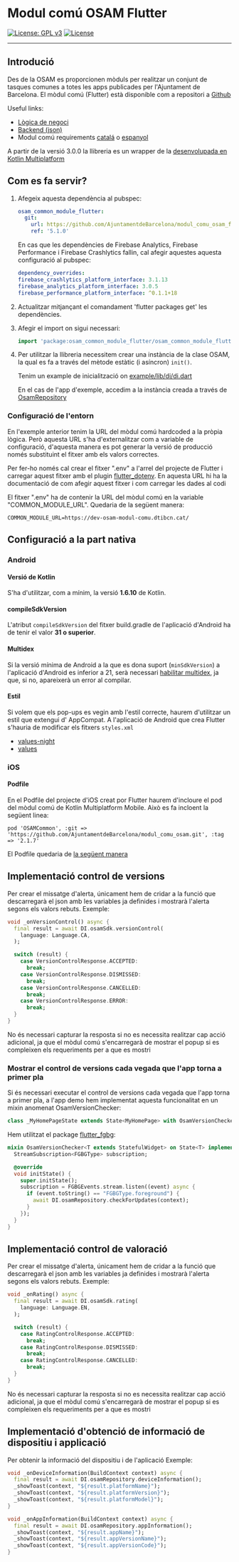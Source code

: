 # Modul comú OSAM Flutter

[![License: GPL v3](https://img.shields.io/badge/License-GPLv3-blue.svg)](https://www.gnu.org/licenses/gpl-3.0)
[![License](https://img.shields.io/badge/License-BSD%203--Clause-blue.svg)](https://opensource.org/licenses/BSD-3-Clause)

---

## Introdució

Des de la OSAM es proporcionen mòduls per realitzar un conjunt de tasques comunes a totes les apps publicades per l'Ajuntament de Barcelona.
El mòdul comú (Flutter) està disponible com a repositori a [Github](https://github.com/AjuntamentdeBarcelona/modul_comu_osam_flutter)

Useful links:

- [Lògica de negoci](https://github.com/AjuntamentdeBarcelona/modul_comu_osam_flutter/blob/main/doc/bussiness_logic.md)
- [Backend (json)](https://github.com/AjuntamentdeBarcelona/modul_comu_osam_flutter/blob/main/doc/backend.md)
- Modul comú requirements [catalá](https://ajuntament.barcelona.cat/imi/ca/oficina-de-serveis-al-mobil/informacio-destacada-del-proces-de-publicacio-daplicacions-mobil/proveidor-aplicacio/requeriments-tecnics-aplicacions/generals#moduls_osam) o [espanyol](https://ajuntament.barcelona.cat/imi/es/oficina-de-servicios-al-movil/informacion-destacada-del-proceso-de-publicacion-de-aplicaciones-moviles/proveedor-aplicacion/requisitos-tecnicos-aplicacion/generales#r_1_7_modulososam)

A partir de la versió 3.0.0 la llibreria es un wrapper de la [desenvolupada en Kotlin Multiplatform](https://github.com/AjuntamentdeBarcelona/modul_comu_osam)

## Com es fa servir?

1. Afegeix aquesta dependència al pubspec:

    ```yaml
    osam_common_module_flutter:
      git:
        url: https://github.com/AjuntamentdeBarcelona/modul_comu_osam_flutter.git
        ref: '5.1.0'
    ```

    En cas que les dependències de Firebase Analytics, Firebase Performance i Firebase Crashlytics fallin, cal afegir aquestes aquesta configuració al pubspec:

    ```yaml
    dependency_overrides:
    firebase_crashlytics_platform_interface: 3.1.13
    firebase_analytics_platform_interface: 3.0.5
    firebase_performance_platform_interface: ^0.1.1+18
    ```

2. Actualitzar mitjançant el comandament 'flutter packages get' les dependències.
3. Afegir el import on sigui necessari:

    ```dart
    import 'package:osam_common_module_flutter/osam_common_module_flutter.dart';
    ```

4. Per utilitzar la llibreria necessitem crear una instància de la clase OSAM, la qual es fa a través del mètode estàtic (i asíncron) `init()`.

    Tenim un example de inicialització on [example/lib/di/di.dart](https://github.com/AjuntamentdeBarcelona/modul_comu_osam_flutter/blob/main/example/lib/di/di.dart)

    En el cas de l'app d'exemple, accedim a la instància creada a través de [OsamRepository](https://github.com/AjuntamentdeBarcelona/modul_comu_osam_flutter/blob/main/example/lib/data/osam/osam_repository_impl.dart)

### Configuració de l'entorn

En l'exemple anterior tenim la URL del mòdul comú hardcoded a la pròpia lògica. Però aquesta URL s'ha d'externalitzar com a variable de configuració, d'aquesta manera es pot generar la versió de producció només substituint el fitxer amb els valors correctes.

Per fer-ho només cal crear el fitxer ".env" a l'arrel del projecte de Flutter i carregar aquest fitxer amb el plugin [flutter_dotenv](https://pub.dev/packages/flutter_dotenv). En aquesta URL hi ha la documentació de com afegir aquest fitxer i com carregar les dades al codi

El fitxer ".env" ha de contenir la URL del mòdul comú en la variable "COMMON_MODULE_URL". Quedaria de la següent manera:

```dosini
COMMON_MODULE_URL=https://dev-osam-modul-comu.dtibcn.cat/
```

## Configuració a la part nativa

### Android

#### Versió de Kotlin

S'ha d'utilitzar, com a mínim, la versió **1.6.10** de Kotlin.

#### compileSdkVersion

L'atribut `compileSdkVersion` del fitxer build.gradle de l'aplicació d'Android ha de tenir el valor
**31 o superior**.

#### Multidex

Si la versió mínima de Android a la que es dona suport (`minSdkVersion`) a l'aplicació d'Android es inferior a 21, serà necessari [habilitar multidex](https://developer.android.com/build/multidex), ja que, si no, apareixerà un error al compilar.

#### Estil

Si volem que els pop-ups es vegin amb l'estil correcte, haurem d'utilitzar un estil que extengui d' AppCompat. A l'aplicació de Android que crea Flutter s'hauria de modificar els fitxers `styles.xml`

- [values-night](https://github.com/AjuntamentdeBarcelona/modul_comu_osam_flutter/blob/main/example/android/app/src/main/res/values-night/styles.xml)
- [values](https://github.com/AjuntamentdeBarcelona/modul_comu_osam_flutter/blob/main/example/android/app/src/main/res/values/styles.xml)

### iOS

#### Podfile

En el Podfile del projecte d'iOS creat por Flutter haurem d'incloure el pod del mòdul comú de
Kotlin Multiplatform Mobile. Això es fa incloent la següent linea:

```plist
pod 'OSAMCommon', :git => 'https://github.com/AjuntamentdeBarcelona/modul_comu_osam.git', :tag => '2.1.7'
```

El Podfile quedaria de [la següent manera](https://github.com/AjuntamentdeBarcelona/modul_comu_osam_flutter/blob/main/example/ios/Podfile)

## Implementació control de versions

Per crear el missatge d'alerta, únicament hem de cridar a la funció que descarregarà el json amb les variables ja definides i mostrarà l'alerta segons els valors rebuts.
Exemple:

```dart
void _onVersionControl() async {
  final result = await DI.osamSdk.versionControl(
    language: Language.CA,
  );

  switch (result) {
    case VersionControlResponse.ACCEPTED:
      break;
    case VersionControlResponse.DISMISSED:
      break;
    case VersionControlResponse.CANCELLED:
      break;
    case VersionControlResponse.ERROR:
      break;
  }
}
```

No és necessari capturar la resposta si no es necessita realitzar cap acció adicional, ja que el
mòdul comú s'encarregarà de mostrar el popup si es compleixen els requeriments per a que es mostri

### Mostrar el control de versions cada vegada que l'app torna a primer pla

Si és necessari executar el control de versions cada vegada que l'app torna a primer pla, a l'app
demo hem implementat aquesta funcionalitat en un mixin anomenat OsamVersionChecker:

```dart
class _MyHomePageState extends State<MyHomePage> with OsamVersionChecker {
```

Hem utilitzat el package [flutter_fgbg](https://pub.dev/packages/flutter_fgbg):

```dart
mixin OsamVersionChecker<T extends StatefulWidget> on State<T> implements RouteAware {
  StreamSubscription<FGBGType> subscription;

  @override
  void initState() {
    super.initState();
    subscription = FGBGEvents.stream.listen((event) async {
      if (event.toString() == "FGBGType.foreground") {
        await DI.osamRepository.checkForUpdates(context);
      }
    });
  }
}
```

## Implementació control de valoració

Per crear el missatge d'alerta, únicament hem de cridar a la funció que descarregarà el json amb les variables ja definides i mostrarà l'alerta segons els valors rebuts.
Exemple:

```dart
void _onRating() async {
  final result = await DI.osamSdk.rating(
    language: Language.EN,
  );

  switch (result) {
    case RatingControlResponse.ACCEPTED:
      break;
    case RatingControlResponse.DISMISSED:
      break;
    case RatingControlResponse.CANCELLED:
      break;
  }
}
```

No és necessari capturar la resposta si no es necessita realitzar cap acció adicional, ja que el
mòdul comú s'encarregarà de mostrar el popup si es compleixen els requeriments per a que es mostri

## Implementació d'obtenció de informació de dispositiu i applicació

Per obtenir la informació del dispositiu i de l'aplicació
Exemple:

```dart
void _onDeviceInformation(BuildContext context) async {
  final result = await DI.osamRepository.deviceInformation();
  _showToast(context, "${result.platformName}");
  _showToast(context, "${result.platformVersion}");
  _showToast(context, "${result.platformModel}");
}

void _onAppInformation(BuildContext context) async {
  final result = await DI.osamRepository.appInformation();
  _showToast(context, "${result.appName}");
  _showToast(context, "${result.appVersionName}");
  _showToast(context, "${result.appVersionCode}");
}
```
